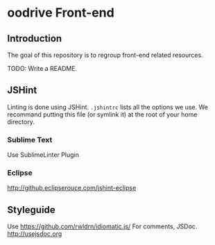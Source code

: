 # oodrive Front-end

## Introduction

The goal of this repository is to regroup front-end related resources.

TODO: Write a README.

## JSHint

Linting is done using JSHint. `.jshintrc` lists all the options we use.
We recommand putting this file (or symlink it) at the root of your home directory.

### Sublime Text
Use SublimeLinter Plugin

### Eclipse
http://github.eclipserouce.com/jshint-eclipse

## Styleguide

Use https://github.com/rwldrn/idiomatic.js/
For comments, JSDoc. http://usejsdoc.org
